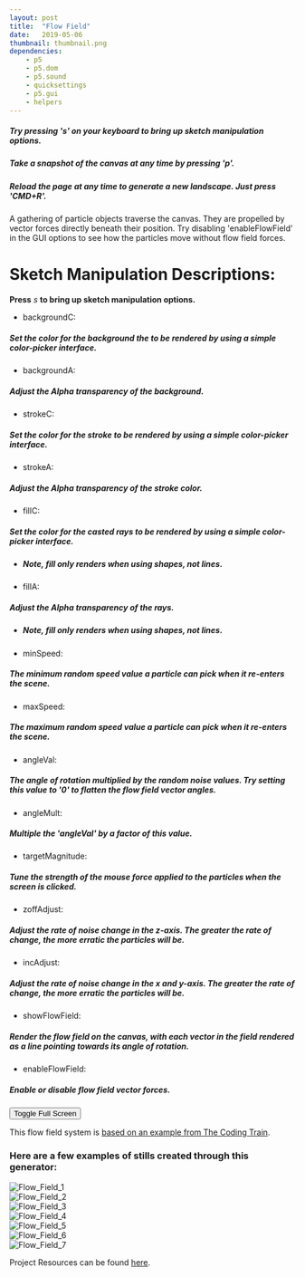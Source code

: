 ```yaml
---
layout: post
title:  "Flow Field"
date:   2019-05-06
thumbnail: thumbnail.png
dependencies:
    - p5
    - p5.dom
    - p5.sound
    - quicksettings
    - p5.gui
    - helpers
---
```


<div id="sketch-holder">
    <script type="text/javascript" src="sketch/sketch.js"></script>
    <script type="text/javascript" src="sketch/particle.js"></script>
</div>

<div id="pageText" markdown="1">

##### Try pressing ***'s'*** on your keyboard to bring up sketch manipulation options.

##### Take a snapshot of the canvas at any time by pressing ***'p'***.

##### Reload the page at any time to generate a new landscape. Just press 'CMD+R'.

A gathering of particle objects traverse the canvas. They are propelled by vector forces directly beneath their position. Try disabling 'enableFlowField' in the GUI options to see how the particles move without flow field forces.

# Sketch Manipulation Descriptions:

**Press** *s* **to bring up sketch manipulation options.**

- backgroundC:
##### Set the color for the background the to be rendered by using a simple color-picker interface.

- backgroundA:
##### Adjust the Alpha transparency of the background.

- strokeC:
##### Set the color for the stroke to be rendered by using a simple color-picker interface.

- strokeA:
##### Adjust the Alpha transparency of the stroke color.

- fillC:
##### Set the color for the casted rays to be rendered by using a simple color-picker interface.

  - ##### Note, fill only renders when using shapes, not lines.

- fillA:
##### Adjust the Alpha transparency of the rays.

  - ##### Note, fill only renders when using shapes, not lines.

- minSpeed:
##### The minimum random speed value a particle can pick when it re-enters the scene.

- maxSpeed:
##### The maximum random speed value a particle can pick when it re-enters the scene.

- angleVal:
##### The angle of rotation multiplied by the random noise values. Try setting this value to '0' to flatten the flow field vector angles.

- angleMult:
##### Multiple the 'angleVal' by a factor of this value.

- targetMagnitude:
##### Tune the strength of the mouse force applied to the particles when the screen is clicked.

- zoffAdjust:
##### Adjust the rate of noise change in the z-axis. The greater the rate of change, the more erratic the particles will be.

- incAdjust:
##### Adjust the rate of noise change in the x and y-axis. The greater the rate of change, the more erratic the particles will be.

- showFlowField:
##### Render the flow field on the canvas, with each vector in the field rendered as a line pointing towards its angle of rotation.

- enableFlowField:
##### Enable or disable flow field vector forces.

</div>

<button id="fsbutton" onclick="toggleFullScreen();">Toggle Full Screen</button>

This flow field system is [based on an example from The Coding Train](https://thecodingtrain.com/CodingChallenges/024-perlinnoiseflowfield.html).

### Here are a few examples of stills created through this generator:

![Flow_Field_1](flow_field_captures/Flow_Fields-resized.png)  
![Flow_Field_2](flow_field_captures/Flow_Fields2-resized.png)  
![Flow_Field_3](flow_field_captures/Flow_Fields3-resized.png)  
![Flow_Field_4](flow_field_captures/Flow_Fields4-resized.png)  
![Flow_Field_5](flow_field_captures/Flow_Fields5-resized.png)  
![Flow_Field_6](flow_field_captures/Flow_Fields6-resized.png)  
![Flow_Field_7](flow_field_captures/Flow_Fields7-resized.png)

Project Resources can be found [here](/resources).
